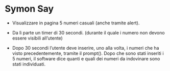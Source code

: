 # Symon Say

- Visualizzare in pagina 5 numeri casuali (anche tramite alert).

- Da lì parte un timer di 30 secondi. (durante il quale i numero non devono essere visibili all’utente)

- Dopo 30 secondi l’utente deve inserire, uno alla volta, i numeri che ha visto precedentemente, tramite il prompt().
  Dopo che sono stati inseriti i 5 numeri, il software dice quanti e quali dei numeri da indovinare sono stati individuati.
